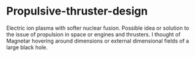 # Propulsive-thruster-design
Electric ion plasma with softer nuclear fusion. Possible idea or solution to the issue of propulsion in space or engines and thrusters. I thought of Magnetar hovering around dimensions or external dimensional fields of a large black hole.
